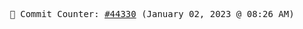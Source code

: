<p align="center">
    <samp>
        📮 Commit Counter: <a href="https://github.com/Javascript-void0/Javascript-void0/commits/main">#44330</a> (January 02, 2023 @ 08:26 AM)
    </samp>
</p>